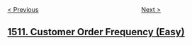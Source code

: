 <!--|This file generated by command(leetcode description); DO NOT EDIT.    |-->
<!--+----------------------------------------------------------------------+-->
<!--|@author    openset <openset.wang@gmail.com>                           |-->
<!--|@link      https://github.com/openset                                 |-->
<!--|@home      https://github.com/openset/leetcode                        |-->
<!--+----------------------------------------------------------------------+-->

[< Previous](../stone-game-iv "Stone Game IV")
　　　　　　　　　　　　　　　　
[Next >](../number-of-good-pairs "Number of Good Pairs")

## [1511. Customer Order Frequency (Easy)](https://leetcode.com/problems/customer-order-frequency "消费者下单频率")


